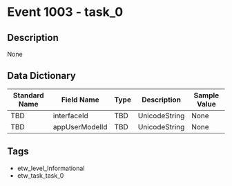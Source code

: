 # Event 1003 - task_0

## Description
None

## Data Dictionary
|Standard Name|Field Name|Type|Description|Sample Value|
|---|---|---|---|---|
|TBD|interfaceId|TBD|UnicodeString|None|None|
|TBD|appUserModelId|TBD|UnicodeString|None|None|

## Tags
* etw_level_Informational
* etw_task_task_0